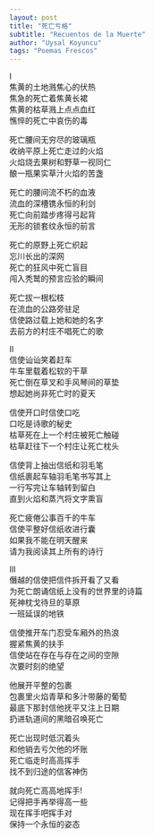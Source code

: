 ```yaml
---
layout: post
title: "死亡亏格"
subtitle: "Recuentos de la Muerte"
author: "Uysal Koyuncu"
tags: "Poemas Frescos"
---
```


I  
焦黄的土地溅焦心的伏热  
焦急的死亡着焦黄长裙  
焦黄的枯草溅上点点血红  
憔悴的死亡中哀伤的毒  
  
死亡腰间无穷尽的玻璃瓶  
收纳平原上死亡走过的火焰  
火焰烧去果树和野草一视同仁  
酿一瓶果实草汁火焰的苦盏  
  
死亡的腰间流不朽的血液  
流血的深槽镌永恒的利剑  
死亡向前踏步疼得弓起背  
无形的锁套纹永恒的前言  
  
死亡的原野上死亡织起  
忘川长出的深网  
死亡的狂风中死亡盲目  
闯入秃鹫的预言应验的瞬间  
  
死亡拔一根松枝  
在流血的公路旁驻足  
信使路过载上她和她的名字  
去前方的村庄不唱死亡的歌  
  
II  
信使讪讪笑着赶车  
牛车里载着松软的干草  
死亡倒在草叉和手风琴间的草垫  
想起她尚非死亡时的夏天  
  
信使开口时信使口吃  
口吃是诗歌的秘史  
枯草死在上一个村庄被死亡触碰  
枯草赶往下一个村庄让死亡枕头  
  
信使背上抽出信纸和羽毛笔  
信纸裹起车轴羽毛笔书写其上  
一行写完让车轴转到留白  
直到火焰和蒸汽将文字熏盲  
  
死亡疲倦公事百千的牛车  
信使平整好信纸收进行囊  
如果我不能在明天醒来  
请为我阅读其上所有的诗行  
  
III  
僭越的信使把信件拆开看了又看  
为死亡朗诵信纸上没有的世界里的诗篇  
死神枕戈待旦的草原  
一班延误的地铁  
  
信使推开车门忍受车厢外的热浪  
握紧焦黄的扶手  
信使站在存在与存在之间的空隙  
次要时刻的绝望  
  
他展开平整的包裹  
包裹里火焰青草和多汁带藤的葡萄  
最底下那封信他抚平又注上日期  
扔进轨道间的黑暗召唤死亡  
  
死亡出现时低沉着头  
和他销去亏欠他的坏账  
死亡临走时高高挥手  
找不到归途的信客神伤  
  
就向死亡高高地挥手!  
记得把手再举得高一些  
现在挥手吧挥手对  
保持一个永恒的姿态  
  